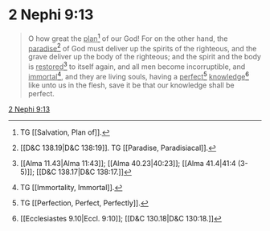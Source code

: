 # 2 Nephi 9:13

> O how great the <u>plan</u>[^a] of our God! For on the other hand, the <u>paradise</u>[^b] of God must deliver up the spirits of the righteous, and the grave deliver up the body of the righteous; and the spirit and the body is <u>restored</u>[^c] to itself again, and all men become incorruptible, and <u>immortal</u>[^d], and they are living souls, having a <u>perfect</u>[^e] <u>knowledge</u>[^f] like unto us in the flesh, save it be that our knowledge shall be perfect.

[2 Nephi 9:13](https://www.churchofjesuschrist.org/study/scriptures/bofm/2-ne/9?lang=eng&id=p13#p13)


[^a]: TG [[Salvation, Plan of]].
[^b]: [[D&C 138.19|D&C 138:19]]. TG [[Paradise, Paradisiacal]].
[^c]: [[Alma 11.43|Alma 11:43]]; [[Alma 40.23|40:23]]; [[Alma 41.4|41:4 (3-5)]]; [[D&C 138.17|D&C 138:17.]]
[^d]: TG [[Immortality, Immortal]].
[^e]: TG [[Perfection, Perfect, Perfectly]].
[^f]: [[Ecclesiastes 9.10|Eccl. 9:10]]; [[D&C 130.18|D&C 130:18.]]

